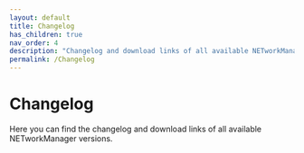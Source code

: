 ```yaml
---
layout: default
title: Changelog
has_children: true
nav_order: 4
description: "Changelog and download links of all available NETworkManager versions"
permalink: /Changelog
---
```


# Changelog

Here you can find the changelog and download links of all available NETworkManager versions.
